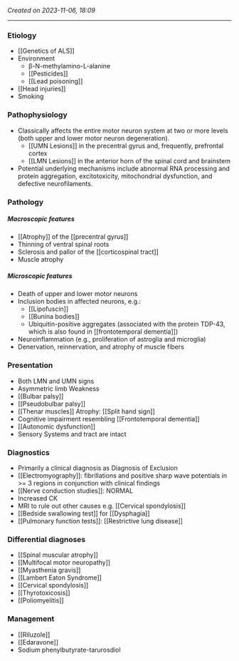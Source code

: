 *Created on 2023-11-06, 18:09* 

---
### Etiology
- [[Genetics of ALS]]
- Environment 
	- β-N-methylamino-L-alanine 
	- [[Pesticides]]
	- [[Lead poisoning]] 
- [[Head injuries]]
- Smoking

### Pathophysiology
- Classically affects the entire motor neuron system at two or more levels (both upper and lower motor neuron degeneration).
   - [[UMN Lesions]] in the precentral gyrus and, frequently, prefrontal cortex
   - [[LMN Lesions]] in the anterior horn of the spinal cord and brainstem
- Potential underlying mechanisms include abnormal RNA processing and protein aggregation, excitotoxicity, mitochondrial dysfunction, and defective neurofilaments.

### Pathology
##### Macroscopic features 
- [[Atrophy]] of the [[precentral gyrus]]
- Thinning of ventral spinal roots
- Sclerosis and pallor of the [[corticospinal tract]]
- Muscle atrophy

##### Microscopic features
- Death of upper and lower motor neurons
- Inclusion bodies in affected neurons, e.g.:
   - [[Lipofuscin]] 
   - [[Bunina bodies]]  
	- Ubiquitin-positive aggregates (associated with the protein TDP-43, which is also found in [[frontotemporal dementia]])
- Neuroinflammation (e.g., proliferation of astroglia and microglia)
- Denervation, reinnervation, and atrophy of muscle fibers

### Presentation
- Both LMN and UMN signs
- Asymmetric limb Weakness
- [[Bulbar palsy]] 
- [[Pseudobulbar palsy]] 
- [[Thenar muscles]] Atrophy: [[Split hand sign]] 
- Cognitive impairment resembling [[Frontotemporal dementia]] 
- [[Autonomic dysfunction]] 
- Sensory Systems and tract are intact

### Diagnostics 
- Primarily a clinical diagnosis as Diagnosis of Exclusion
- [[Electromyography]]: fibrillations and positive sharp wave potentials in >= 3 regions in conjunction with clinical findings
- [[Nerve conduction studies]]: NORMAL
- Increased CK
- MRI to rule out other causes e.g. [[Cervical spondylosis]]
- [[Bedside swallowing test]] for [[Dysphagia]]
- [[Pulmonary function tests]]: [[Restrictive lung disease]] 

### Differential diagnoses
- [[Spinal muscular atrophy]] 
- [[Multifocal motor neuropathy]]
- [[Myasthenia gravis]]
- [[Lambert Eaton Syndrome]]
- [[Cervical spondylosis]]
- [[Thyrotoxicosis]]
- [[Poliomyelitis]]
### Management
- [[Riluzole]] 
- [[Edaravone]] 
- Sodium phenylbutyrate-tarurosdiol
